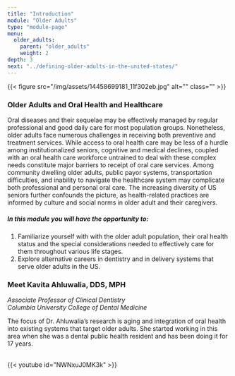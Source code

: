 ```yaml
---
title: "Introduction"
module: "Older Adults"
type: "module-page"
menu:
  older_adults:
    parent: "older_adults"
    weight: 2
depth: 3
next: "../defining-older-adults-in-the-united-states/"
---
```

<div class="pageblock right img-polaroid img-rounded">
<div class="caption">
</div>{{< figure src="/img/assets/14458699181_11f302eb.jpg" alt="" class="" >}}</div><h3>Older Adults and Oral Health and Healthcare</h3><div class="pageblock"><p>Oral diseases and their sequelae may be effectively managed by regular professional and good daily care for most population groups. Nonetheless, older adults face numerous challenges in receiving both preventive and treatment services. While access to oral health care may be less of a hurdle among institutionalized seniors, cognitive and medical declines, coupled with an oral health care workforce untrained to deal with these complex needs constitute major barriers to receipt of oral care services. Among community dwelling older adults, public payor systems, transportation difficulties, and inability to navigate the healthcare system may complicate both professional and personal oral care. The increasing diversity of US seniors further confounds the picture, as health-related practices are informed by culture and social norms in older adult and their caregivers.</p>
</div><div class="pageblock"><h5>In this module you will have the opportunity to:</h5>
<ol>
<li>Familiarize yourself with with the older adult population, their oral health status and the special considerations needed to effectively care for them throughout various life stages.</li>
<li>Explore alternative careers in dentistry and in delivery systems that serve older adults in the US.</li>
</ol>
</div><h3>Meet Kavita Ahluwalia, DDS, MPH</h3><div class="pageblock"><p><em>Associate Professor of Clinical Dentistry <br/>Columbia University College of Dental Medicine</em></p>
<p>The focus of Dr. Ahluwalia’s research is aging and integration of oral health into existing systems that target older adults. She started working in this area when she was a dental public health resident and has been doing it for 17 years.</p>

<br/>
{{< youtube id="NWNxuJ0MK3k" >}}</div>